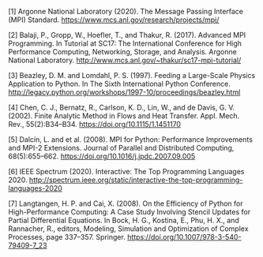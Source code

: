 <span id='1'>[1]</span>
Argonne National Laboratory (2020). The Message Passing Interface (MPI) Standard. <https://www.mcs.anl.gov/research/projects/mpi/>

<span id='2'>[2]</span>
Balaji, P., Gropp, W., Hoefler, T., and Thakur, R. (2017). Advanced MPI Programming. In Tutorial at SC17: The International Conference for High Performance Computing, Networking, Storage, and Analysis. Argonne National Laboratory. <http://www.mcs.anl.gov/~thakur/sc17-mpi-tutorial/>

<span id='3'>[3]</span>
Beazley, D. M. and Lomdahl, P. S. (1997). Feeding a Large-Scale Physics Application to Python. In The Sixth International Python Conference. <http://legacy.python.org/workshops/1997-10/proceedings/beazley.html>

<span id='4'>[4]</span>
Chen, C. J., Bernatz, R., Carlson, K. D., Lin, W., and de Davis, G. V. (2002). Finite Analytic Method in Flows and Heat Transfer. Appl. Mech. Rev., 55(2):B34–B34. <https://doi.org/10.1115/1.1451170>

<span id='5'>[5]</span>
Dalcı́n, L. and et al. (2008). MPI for Python: Performance Improvements and MPI-2 Extensions. Journal of Parallel and Distributed Computing, 68(5):655–662. <https://doi.org/10.1016/j.jpdc.2007.09.005>

<span id='6'>[6]</span>
IEEE Spectrum (2020). Interactive: The Top Programming Languages 2020. <http://spectrum.ieee.org/static/interactive-the-top-programming-languages-2020>

<span id='7'>[7]</span>
Langtangen, H. P. and Cai, X. (2008). On the Efficiency of Python for High-Performance Computing: A Case Study Involving Stencil Updates for Partial Differential Equations. In Bock, H. G., Kostina, E., Phu, H. X., and Rannacher, R., editors, Modeling, Simulation and Optimization of Complex Processes, page 337–357. Springer. <https://doi.org/10.1007/978-3-540-79409-7_23>

